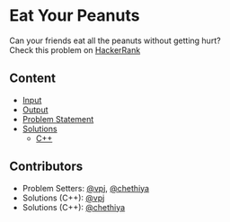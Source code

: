 # Eat Your Peanuts
Can your friends eat all the peanuts without getting hurt?  
Check this problem on [HackerRank](https://www.hackerrank.com/contests/noi-2019-day-1/challenges/eat-your-peanuts) 

## Content
- [Input](input)
- [Output](output)
- [Problem Statement](problem-statement)
- [Solutions](solutions)
    - [C++](solutions/c++)

## Contributors
- Problem Setters: [@vpj](https://github.com/vpj), [@chethiya](https://github.com/chethiya)  
- Solutions (C++): [@vpj](https://github.com/vpj)
- Solutions (C++): [@chethiya](https://github.com/chethiya)
  
